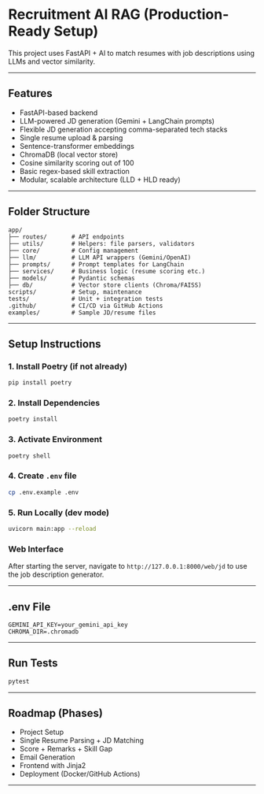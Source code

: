 # Recruitment AI RAG (Production-Ready Setup)

This project uses FastAPI + AI to match resumes with job descriptions using LLMs and vector similarity.

---

## Features

- FastAPI-based backend
- LLM-powered JD generation (Gemini + LangChain prompts)
- Flexible JD generation accepting comma-separated tech stacks
- Single resume upload & parsing
- Sentence-transformer embeddings
- ChromaDB (local vector store)
- Cosine similarity scoring out of 100
- Basic regex-based skill extraction
- Modular, scalable architecture (LLD + HLD ready)

---

## Folder Structure

```
app/
├── routes/       # API endpoints
├── utils/        # Helpers: file parsers, validators
├── core/         # Config management
├── llm/          # LLM API wrappers (Gemini/OpenAI)
├── prompts/      # Prompt templates for LangChain
├── services/     # Business logic (resume scoring etc.)
├── models/       # Pydantic schemas
├── db/           # Vector store clients (Chroma/FAISS)
scripts/          # Setup, maintenance
tests/            # Unit + integration tests
.github/          # CI/CD via GitHub Actions
examples/         # Sample JD/resume files
```

---

## Setup Instructions

### 1. Install Poetry (if not already)

```bash
pip install poetry
```

### 2. Install Dependencies

```bash
poetry install
```

### 3. Activate Environment

```bash
poetry shell
```

### 4. Create `.env` file

```bash
cp .env.example .env
```

### 5. Run Locally (dev mode)

```bash
uvicorn main:app --reload
```

### Web Interface

After starting the server, navigate to `http://127.0.0.1:8000/web/jd` to use the job description generator.

---

## .env File

```env
GEMINI_API_KEY=your_gemini_api_key
CHROMA_DIR=.chromadb
```

---

## Run Tests

```bash
pytest
```

---

## Roadmap (Phases)

- Project Setup
- Single Resume Parsing + JD Matching
- Score + Remarks + Skill Gap
- Email Generation
- Frontend with Jinja2
- Deployment (Docker/GitHub Actions)

---
